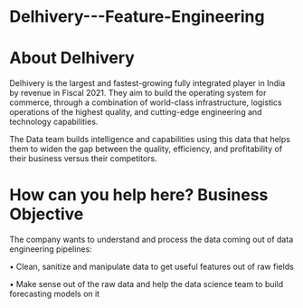 # Delhivery---Feature-Engineering

# About Delhivery

Delhivery is the largest and fastest-growing fully integrated player in India by revenue in Fiscal 2021. They aim to build the operating system for commerce, through a combination of world-class infrastructure, logistics operations of the highest quality, and cutting-edge engineering and technology capabilities.

The Data team builds intelligence and capabilities using this data that helps them to widen the gap between the quality, efficiency, and profitability of their business versus their competitors.

# How can you help here? Business Objective


The company wants to understand and process the data coming out of data engineering pipelines:

• Clean, sanitize and manipulate data to get useful features out of raw fields

• Make sense out of the raw data and help the data science team to build forecasting models on it
